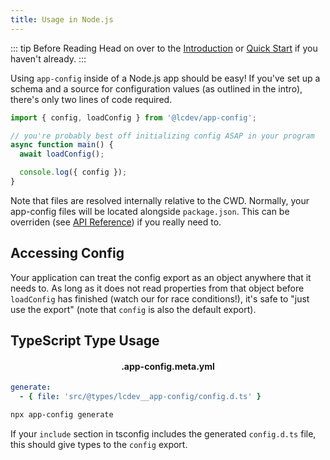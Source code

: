 ```yaml
---
title: Usage in Node.js
---
```


::: tip Before Reading
Head on over to the [Introduction](../intro/) or [Quick Start](../intro/quick-start) if you haven't already.
:::

Using `app-config` inside of a Node.js app should be easy! If you've set up a schema
and a source for configuration values (as outlined in the intro), there's only two
lines of code required.

```typescript
import { config, loadConfig } from '@lcdev/app-config';

// you're probably best off initializing config ASAP in your program
async function main() {
  await loadConfig();

  console.log({ config });
}
```

Note that files are resolved internally relative to the CWD. Normally, your
app-config files will be located alongside `package.json`. This can be overriden
(see [API Reference](./api-reference)) if you really need to.

## Accessing Config
Your application can treat the config export as an object anywhere that it needs to.
As long as it does not read properties from that object before `loadConfig` has finished
(watch our for race conditions!), it's safe to "just use the export" (note that `config`
is also the default export).

## TypeScript Type Usage

<h4 style="text-align:center">.app-config.meta.yml</h4>

```yaml
generate:
  - { file: 'src/@types/lcdev__app-config/config.d.ts' }
```

```sh
npx app-config generate
```

If your `include` section in tsconfig includes the generated `config.d.ts` file, this should
give types to the `config` export.
